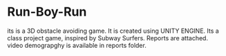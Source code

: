 # Run-Boy-Run
its is a 3D obstacle avoiding game. It is created using UNITY ENGINE. Its a class project game, inspired by Subway Surfers.
Reports are attached.
video demograpghy is available in reports folder.
